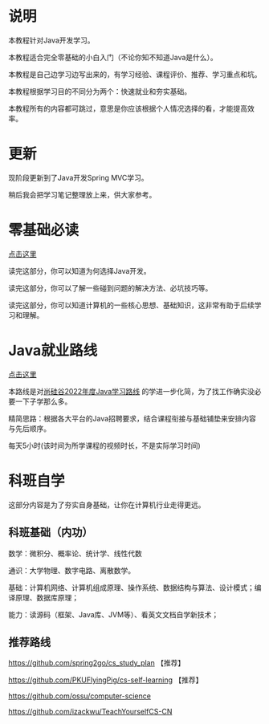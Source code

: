 # 说明

本教程针对Java开发学习。

本教程适合完全零基础的小白入门（不论你知不知道Java是什么）。

本教程是自己边学习边写出来的，有学习经验、课程评价、推荐、学习重点和坑。

本教程根据学习目的不同分为两个：快速就业和夯实基础。

本教程所有的内容都可跳过，意思是你应该根据个人情况选择的看，才能提高效率。

# 更新

现阶段更新到了Java开发Spring MVC学习。

稍后我会把学习笔记整理放上来，供大家参考。

# 零基础必读

[点击这里](./note/zero.md)

读完这部分，你可以知道为何选择Java开发。

读完这部分，你可以了解一些碰到问题的解决方法、必坑技巧等。

读完这部分，你可以知道计算机的一些核心思想、基础知识，这非常有助于后续学习和理解。

# Java就业路线

[点击这里](./note/job.md)

本路线是对[尚硅谷2022年度Java学习路线](https://www.bilibili.com/read/cv5216534) 的学进一步化简，为了找工作确实没必要一下子学那么多。

精简思路：根据各大平台的Java招聘要求，结合课程衔接与基础铺垫来安排内容与先后顺序。

每天5小时(该时间为所学课程的视频时长，不是实际学习时间)

# 科班自学

这部分内容是为了夯实自身基础，让你在计算机行业走得更远。

## 科班基础（内功）

数学：微积分、概率论、统计学、线性代数

通识：大学物理、数字电路、离散数学。

基础：计算机网络、计算机组成原理、操作系统、数据结构与算法、设计模式；编译原理、数据库原理；

能力：读源码（框架、Java库、JVM等）、看英文文档自学新技术；

## 推荐路线

https://github.com/spring2go/cs_study_plan	【推荐】

https://github.com/PKUFlyingPig/cs-self-learning	【推荐】

https://github.com/ossu/computer-science

https://github.com/izackwu/TeachYourselfCS-CN

